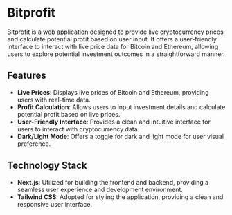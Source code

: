 # Bitprofit

Bitprofit is a web application designed to provide live cryptocurrency prices and calculate potential profit based on user input. It offers a user-friendly interface to interact with live price data for Bitcoin and Ethereum, allowing users to explore potential investment outcomes in a straightforward manner.

## Features

- **Live Prices**: Displays live prices of Bitcoin and Ethereum, providing users with real-time data.
- **Profit Calculation**: Allows users to input investment details and calculate potential profit based on live prices.
- **User-Friendly Interface**: Provides a clean and intuitive interface for users to interact with cryptocurrency data.
- **Dark/Light Mode**: Offers a toggle for dark and light mode for user visual preference.

## Technology Stack

- **Next.js**: Utilized for building the frontend and backend, providing a seamless user experience and development environment.
- **Tailwind CSS**: Adopted for styling the application, providing a clean and responsive user interface.
